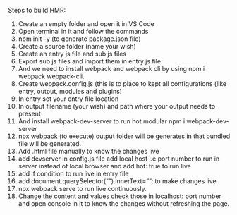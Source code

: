 Steps to build HMR:
1.	Create an empty folder and open it in VS Code
2.	Open terminal in it and follow the commands
3.	 npm init -y (to generate package.json file)
4.	Create a source folder (name your wish)
5.	Create an entry js file and sub js files
6.	Export sub js files and import them in entry js file.
7.	And we need to install webpack and webpack cli by using npm i webpack webpack-cli.
8.	Create webpack.config.js (this is to place to kept all configurations (like entry, output, modules and plugins)
9.	In entry set your entry file location
10.	In output filename (your wish) and path where your output needs to present
11.	And install webpack-dev-server to run hot modular npm i webpack-dev-server
12.	 npx webpack (to execute) output folder will be generates in that bundled file will be generated.
13.	Add .html file manually to know the changes live
14.	add devserver in config.js file add local host i.e port number to run in server instead of local browser and add hot: true to run live
15.	add if condition to run live in entry file
16.	add document.querySelector(“”).innerText=””; to make changes live
17.	npx webpack serve to run live continuously.
18.	Change the content and values check those in localhost: port number and open console in it to know the changes without refreshing the page.

